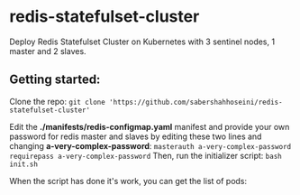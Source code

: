 # redis-statefulset-cluster
Deploy Redis Statefulset Cluster on Kubernetes with 3 sentinel nodes, 1 master and 2 slaves.

## Getting started:

Clone the repo:
`git clone 'https://github.com/sabershahhoseini/redis-statefulset-cluster'`

Edit the **./manifests/redis-configmap.yaml** manifest and provide your own password for redis master and slaves by editing these two lines and changing **a-very-complex-password**:
 `masterauth a-very-complex-password`
 `requirepass a-very-complex-password`
Then, run the initializer script:
`bash init.sh`

When the script has done it's work, you can get the list of pods:

